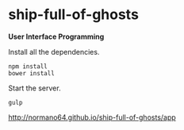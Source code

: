 # ship-full-of-ghosts
**User Interface Programming**

Install all the dependencies.

```
npm install
bower install
```

Start the server.

```
gulp
```

http://normano64.github.io/ship-full-of-ghosts/app
